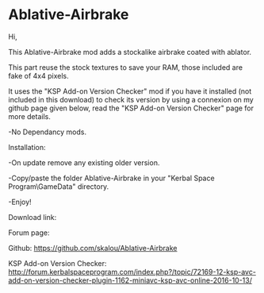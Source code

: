# Ablative-Airbrake

Hi,

This Ablative-Airbrake mod adds a stockalike airbrake coated with ablator.

This part reuse the stock textures to save your RAM, those included are fake of 4x4 pixels.

It uses the "KSP Add-on Version Checker" mod if you have it installed (not included in this download) to check its version by using a connexion on my github page given below, read the "KSP Add-on Version Checker" page for more details.

-No Dependancy mods.

Installation:

-On update remove any existing older version.

-Copy/paste the folder Ablative-Airbrake in your "Kerbal Space Program\GameData" directory.

-Enjoy!

Download link: 

Forum page: 

Github: https://github.com/skalou/Ablative-Airbrake

KSP Add-on Version Checker: http://forum.kerbalspaceprogram.com/index.php?/topic/72169-12-ksp-avc-add-on-version-checker-plugin-1162-miniavc-ksp-avc-online-2016-10-13/
